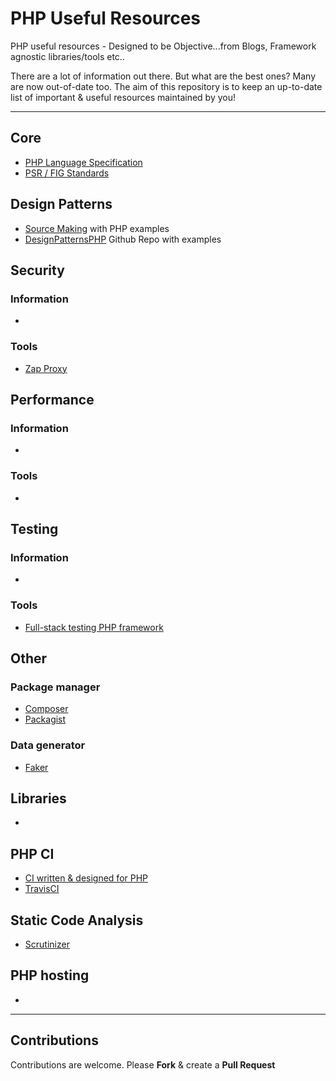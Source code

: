 # PHP Useful Resources

PHP useful resources - Designed to be Objective...from Blogs, Framework agnostic libraries/tools etc..

There are a lot of information out there. But what are the best ones? Many are now out-of-date too. The aim of this repository is to keep an up-to-date list of important & useful resources maintained by you!

---

## Core

* [PHP Language Specification](https://github.com/php/php-langspec)
* [PSR / FIG Standards](https://github.com/php-fig/fig-standards)

## Design Patterns

* [Source Making](http://sourcemaking.com/design_patterns) with PHP examples
* [DesignPatternsPHP](https://github.com/domnikl/DesignPatternsPHP) Github Repo with examples

## Security

### Information

*

### Tools

* [Zap Proxy](https://www.owasp.org/index.php/OWASP_Zed_Attack_Proxy_Project)

## Performance

### Information

*

### Tools

*

## Testing

### Information

*

### Tools

* [Full-stack testing PHP framework](https://github.com/Codeception/Codeception)

## Other

### Package manager

* [Composer](https://getcomposer.org)
* [Packagist](https://packagist.org)
 
### Data generator

* [Faker](https://github.com/fzaninotto/Faker)

## Libraries

* 

## PHP CI

* [CI written & designed for PHP](https://www.phptesting.org)
* [TravisCI](http://docs.travis-ci.com/user/languages/php/)
 
## Static Code Analysis

* [Scrutinizer](https://scrutinizer-ci.com)

## PHP hosting

* 

---

## Contributions

Contributions are welcome. Please **Fork** & create a **Pull Request**
